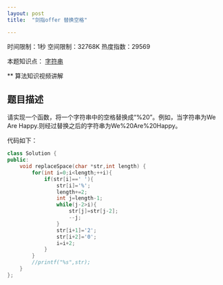 ```yaml
---
layout: post
title:  "剑指offer 替换空格"

---
```

时间限制：1秒 空间限制：32768K 热度指数：29569

本题知识点： [字符串](https://www.nowcoder.com/questionCenter?questionTypes=000100&mutiTagIds=579)

** 算法知识视频讲解

## 题目描述

请实现一个函数，将一个字符串中的空格替换成“%20”。例如，当字符串为We Are Happy.则经过替换之后的字符串为We%20Are%20Happy。

代码如下：

```c++
class Solution {
public:
	void replaceSpace(char *str,int length) {
		for(int i=0;i<length;++i){
            if(str[i]==' '){
                str[i]='%';
                length+=2;
                int j=length-1;
                while(j-2>i){
                    str[j]=str[j-2];
                    --j;
                }
                str[i+1]='2';
                str[i+2]='0';
                i=i+2;
            }    
        }
        //printf("%s",str);
	}
};
```

